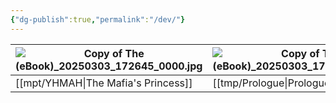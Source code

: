 ```yaml
---
{"dg-publish":true,"permalink":"/dev/"}
---
```



| ![Copy of The (eBook)_20250303_172645_0000.jpg](/img/user/Copy%20of%20The%20(eBook)_20250303_172645_0000.jpg) | ![Copy of The (eBook)_20250303_172645_0000.jpg](/img/user/Copy%20of%20The%20(eBook)_20250303_172645_0000.jpg) | ![Copy of The (eBook)_20250303_172645_0000.jpg](/img/user/Copy%20of%20The%20(eBook)_20250303_172645_0000.jpg) |     |
| ------------------------------------------------- | ------------------------------------------------- | ------------------------------------------------- | --- |
| [[mpt/YHMAH\|The Mafia's Princess]]                   | [[tmp/Prologue\|Prologue]]                                      | [[tmp/Chapter 1\|Chapter 1]]                                     |     |
